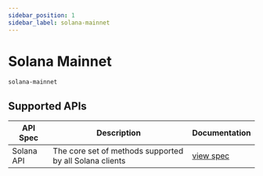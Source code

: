```yaml
---
sidebar_position: 1
sidebar_label: solana-mainnet
---
```


# Solana Mainnet

`solana-mainnet`

## Supported APIs

| API Spec   | Description                                             | Documentation                  |
| ---------- | ------------------------------------------------------- | ------------------------------ |
| Solana API | The core set of methods supported by all Solana clients | [view spec](../specs/core-api) |
